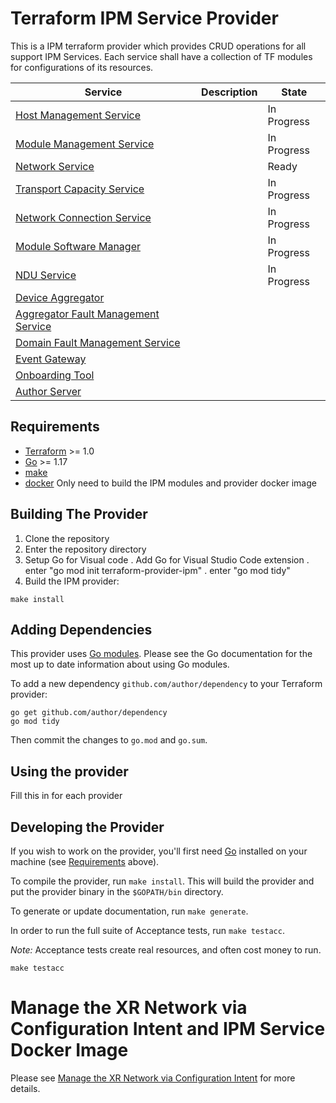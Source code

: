 # Terraform IPM Service Provider

This is a IPM terraform provider which provides CRUD operations for all support IPM Services.
Each service shall have a collection of TF modules for configurations of its resources.

| Service                                                   |  Description                                   | State  |
|-----------------------------------------------------------|------------------------------------------------|--------|
| [Host Management Service](https://github.com/infinera/terraform-ipm_modules/tree/master/module-management-service)                             |                                                | In Progress |
| [Module Management Service](https://github.com/infinera/terraform-ipm_modules/tree/master/module-management-service)                         |                                                | In Progress  |
| [Network Service](https://github.com/infinera/terraform-ipm_modules/tree/master/network-service)                       |                                                | Ready  |
| [Transport Capacity Service](https://github.com/infinera/terraform-ipm_modules/tree/master/transport-capacity-service) |                                                | In Progress  |
| [Network Connection Service](https://github.com/infinera/terraform-ipm_modules/tree/master/network-service) |                                                | In Progress |
| [Module Software Manager](https://github.com/infinera/terraform-ipm_modules/tree/master/module-software-manager)       |                                                |  In Progress  |
| [NDU Service](https://github.com/infinera/terraform-ipm_modules/tree/master/ndu-service)                               |                                                |   In Progress  |
| [Device Aggregator](https://github.com/infinera/terraform-ipm_modules/tree/master/device-aggregator)   |                                                |        |
| [Aggregator Fault Management Service](https://github.com/infinera/terraform-ipm_modules/tree/master/aggregator-fault-management-service)     |                                                |        |
| [Domain Fault Management Service](https://github.com/infinera/terraform-ipm_modules/tree/master/domain-fault-management-service)             |                                                |        |
| [Event Gateway](https://github.com/infinera/terraform-ipm_modules/tree/master/event-gateway)           |                                                |        |
| [Onboarding Tool](https://github.com/infinera/terraform-ipm_modules/tree/master/onboard-tool)          |                                                |        |
| [Author Server](https://github.com/infinera/terraform-ipm_modules/tree/master/author-server) |                  |   |


## Requirements

- [Terraform](https://www.terraform.io/downloads.html) >= 1.0
- [Go](https://golang.org/doc/install) >= 1.17
- [make](https://linuxhint.com/install-make-ubuntu/)
- [docker](https://docs.docker.com/engine/install/ubuntu/) Only need to build the IPM modules and provider docker image

## Building The Provider

1. Clone the repository
2. Enter the repository directory
3. Setup Go for Visual code
    . Add Go for Visual Studio Code extension
    . enter "go mod init terraform-provider-ipm"
    . enter "go mod tidy"
3. Build the IPM provider:

```shell
make install
```

## Adding Dependencies

This provider uses [Go modules](https://github.com/golang/go/wiki/Modules).
Please see the Go documentation for the most up to date information about using Go modules.

To add a new dependency `github.com/author/dependency` to your Terraform provider:

```shell
go get github.com/author/dependency
go mod tidy
```

Then commit the changes to `go.mod` and `go.sum`.

## Using the provider

Fill this in for each provider

## Developing the Provider

If you wish to work on the provider, you'll first need [Go](http://www.golang.org) installed on your machine (see [Requirements](#requirements) above).

To compile the provider, run `make install`. This will build the provider and put the provider binary in the `$GOPATH/bin` directory.

To generate or update documentation, run `make generate`.

In order to run the full suite of Acceptance tests, run `make testacc`.

_Note:_ Acceptance tests create real resources, and often cost money to run.

```shell
make testacc
```

# Manage the XR Network via Configuration Intent and IPM Service Docker Image
Please see [Manage the XR Network via Configuration Intent](https://bitbucket.infinera.com/projects/MAR/repos/terraform-provider-ipm/browse/Manage-XR-Network-Using%20-IPM-Services.md) for more details.